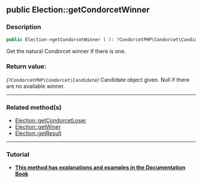 ## public Election::getCondorcetWinner

### Description    

```php
public Election->getCondorcetWinner ( ): ?CondorcetPHP\Condorcet\Candidate
```

Get the natural Condorcet winner if there is one.
    

### Return value:   

*(```?CondorcetPHP\Condorcet\Candidate```)* Candidate object given. Null if there are no available winner.


---------------------------------------

### Related method(s)      

* [Election::getCondorcetLoser](../Election%20Class/public%20Election--getCondorcetLoser.md)    
* [Election::getWiner](../Election%20Class/public%20Election--getWiner.md)    
* [Election::getResult](../Election%20Class/public%20Election--getResult.md)    

---------------------------------------

### Tutorial

* **[This method has explanations and examples in the Documentation Book](https://www.condorcet.io/3.AsPhpLibrary/6.Results/1.WinnerAndLoser)**    
